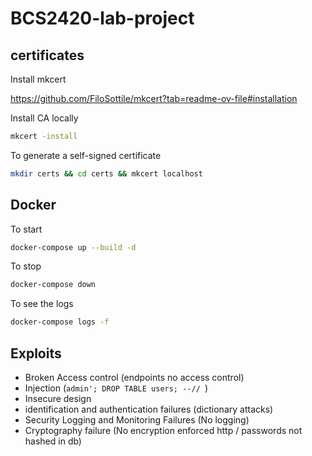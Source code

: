 # BCS2420-lab-project

## certificates

Install mkcert

https://github.com/FiloSottile/mkcert?tab=readme-ov-file#installation

Install CA locally

```bash
mkcert -install
```

To generate a self-signed certificate

```bash
mkdir certs && cd certs && mkcert localhost
```

## Docker

To start

```bash
docker-compose up --build -d
```

To stop

```bash
docker-compose down
```

To see the logs

```bash
docker-compose logs -f
```

## Exploits

- Broken Access control (endpoints no access control)
- Injection (`admin'; DROP TABLE users; --// `)
- Insecure design
- identification and authentication failures (dictionary attacks)
- Security Logging and Monitoring Failures (No logging)
- Cryptography failure (No encryption enforced http / passwords not hashed in db)
